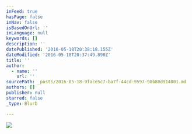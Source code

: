 ```yaml
---
inFeed: true
hasPage: false
inNav: false
isBasedOnUrl: ''
inLanguage: null
keywords: []
description: ''
datePublished: '2016-05-18T20:38:18.155Z'
dateModified: '2016-05-18T20:37:49.890Z'
title: ''
author:
  - name: ''
    url: ''
sourcePath: _posts/2016-05-18-9face5c7-ba7f-44cd-9597-98b80d914001.md
authors: []
publisher: null
starred: false
_type: Blurb

---
```

![](https://s3-us-west-2.amazonaws.com/the-grid-img/p/e3e2af2affd821a0b98dede4d282fa04ec00e61d.jpg)